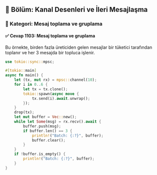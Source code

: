 ## 📘 Bölüm: Kanal Desenleri ve İleri Mesajlaşma  
### 🔹 Kategori: Mesaj toplama ve gruplama  
#### ✅ Cevap 1103: Mesaj toplama ve gruplama

Bu örnekte, birden fazla üreticiden gelen mesajlar bir tüketici tarafından toplanır ve her 3 mesajda bir topluca işlenir.

```rust
use tokio::sync::mpsc;

#[tokio::main]
async fn main() {
    let (tx, mut rx) = mpsc::channel(10);
    for i in 0..6 {
        let tx = tx.clone();
        tokio::spawn(async move {
            tx.send(i).await.unwrap();
        });
    }
    drop(tx);
    let mut buffer = Vec::new();
    while let Some(msg) = rx.recv().await {
        buffer.push(msg);
        if buffer.len() == 3 {
            println!("Batch: {:?}", buffer);
            buffer.clear();
        }
    }
    if !buffer.is_empty() {
        println!("Batch: {:?}", buffer);
    }
}
```
